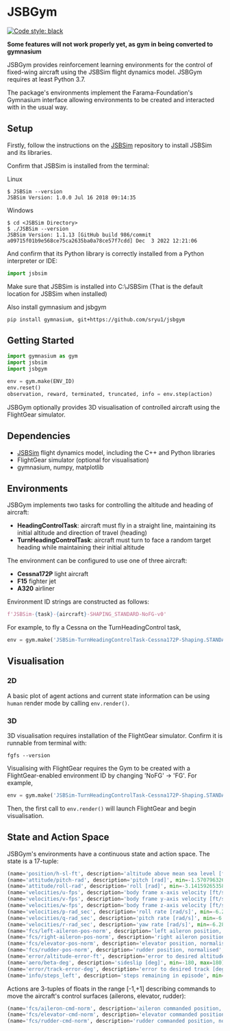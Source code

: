 # JSBGym

[![Code style: black](https://img.shields.io/badge/code%20style-black-000000.svg)](https://github.com/psf/black)

**Some features will not work properly yet, as gym in being converted to gymnasium**

JSBGym provides reinforcement learning environments for the control of fixed-wing aircraft using the JSBSim flight dynamics model. JSBGym requires at least Python 3.7.

The package's environments implement the Farama-Foundation's Gymnasium interface allowing environments to be created and interacted with in the usual way.

## Setup

Firstly, follow the instructions on the [JSBSim](https://github.com/JSBSim-Team/jsbsim) repository to install JSBSim and its libraries.

Confirm that JSBSim is installed from the terminal:

Linux

```console
$ JSBSim --version
JSBSim Version: 1.0.0 Jul 16 2018 09:14:35
```

Windows

```console
$ cd <JSBSim Directory>
$ ./JSBSim --version
JSBSim Version: 1.1.13 [GitHub build 986/commit a09715f01b9e568ce75ca2635ba0a78ce57f7cdd] Dec  3 2022 12:21:06
```

And confirm that its Python library is correctly installed from a Python interpreter or IDE:

```python
import jsbsim
```

Make sure that JSBSim is installed into C:\JSBSim (That is the default location for JSBSim when installed)

Also install gymnasium and jsbgym

```console
pip install gymnasium, git+https://github.com/sryu1/jsbgym
```

## Getting Started

```python
import gymnasium as gym
import jsbsim
import jsbgym

env = gym.make(ENV_ID)
env.reset()
observation, reward, terminated, truncated, info = env.step(action)
```

JSBGym optionally provides 3D visualisation of controlled aircraft using the FlightGear simulator.

## Dependencies

* [JSBSim](https://github.com/JSBSim-Team/jsbsim) flight dynamics model, including the C++ and Python libraries
* FlightGear simulator (optional for visualisation)
* gymnasium, numpy, matplotlib

## Environments

JSBGym implements two tasks for controlling the altitude and heading of aircraft:

* **HeadingControlTask**: aircraft must fly in a straight line, maintaining its initial altitude and direction of travel (heading)
* **TurnHeadingControlTask**: aircraft must turn to face a random target heading while maintaining their initial altitude

The environment can be configured to use one of three aircraft:

* **Cessna172P** light aircraft
* **F15** fighter jet
* **A320** airliner

Environment ID strings are constructed as follows:

```python
f'JSBSim-{task}-{aircraft}-SHAPING_STANDARD-NoFG-v0'
```

For example, to fly a Cessna on the TurnHeadingControl task,

```python
env = gym.make('JSBSim-TurnHeadingControlTask-Cessna172P-Shaping.STANDARD-NoFG-v0', render_mode="human")
```

## Visualisation

### 2D

A basic plot of agent actions and current state information can be using `human` render mode by calling `env.render()`.

### 3D

3D visualisation requires installation of the FlightGear simulator. Confirm it is runnable from terminal with:

```console
fgfs --version
```

Visualising with FlightGear requires the Gym to be created with a FlightGear-enabled environment ID by changing 'NoFG' -> 'FG'. For example,

```python
env = gym.make('JSBSim-TurnHeadingControlTask-Cessna172P-Shaping.STANDARD-NoFG-v0', render_mode="flightgear")
```

Then, the first call to `env.render()` will launch FlightGear and begin visualisation.

## State and Action Space

JSBGym's environments have a continuous state and action space. The state is a 17-tuple:

```python
(name='position/h-sl-ft', description='altitude above mean sea level [ft]', min=-1400, max=85000)
(name='attitude/pitch-rad', description='pitch [rad]', min=-1.5707963267948966, max=1.5707963267948966)
(name='attitude/roll-rad', description='roll [rad]', min=-3.141592653589793, max=3.141592653589793)
(name='velocities/u-fps', description='body frame x-axis velocity [ft/s]', min=-2200, max=2200)
(name='velocities/v-fps', description='body frame y-axis velocity [ft/s]', min=-2200, max=2200)
(name='velocities/w-fps', description='body frame z-axis velocity [ft/s]', min=-2200, max=2200)
(name='velocities/p-rad_sec', description='roll rate [rad/s]', min=-6.283185307179586, max=6.283185307179586)
(name='velocities/q-rad_sec', description='pitch rate [rad/s]', min=-6.283185307179586, max=6.283185307179586)
(name='velocities/r-rad_sec', description='yaw rate [rad/s]', min=-6.283185307179586, max=6.283185307179586)
(name='fcs/left-aileron-pos-norm', description='left aileron position, normalised', min=-1, max=1)
(name='fcs/right-aileron-pos-norm', description='right aileron position, normalised', min=-1, max=1)
(name='fcs/elevator-pos-norm', description='elevator position, normalised', min=-1, max=1)
(name='fcs/rudder-pos-norm', description='rudder position, normalised', min=-1, max=1)
(name='error/altitude-error-ft', description='error to desired altitude [ft]', min=-1400, max=85000)
(name='aero/beta-deg', description='sideslip [deg]', min=-180, max=180)
(name='error/track-error-deg', description='error to desired track [deg]', min=-180, max=180)
(name='info/steps_left', description='steps remaining in episode', min=0, max=300)
 ```

 Actions are 3-tuples of floats in the range [-1,+1] describing commands to move the aircraft's control surfaces (ailerons, elevator, rudder):

 ```python
 (name='fcs/aileron-cmd-norm', description='aileron commanded position, normalised', min=-1.0, max=1.0)
 (name='fcs/elevator-cmd-norm', description='elevator commanded position, normalised', min=-1.0, max=1.0)
 (name='fcs/rudder-cmd-norm', description='rudder commanded position, normalised', min=-1.0, max=1.0)
 ```
